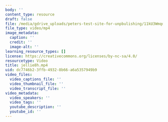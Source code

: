 ```yaml
---
body: ''
content_type: resource
draft: false
file: /media/gdrive_uploads/peters-test-site-for-unpbulishing/11kU3WmqdXrbljGGxZGtV26k8-YdCpn6F/jellie8h.mp4
file_type: video/mp4
image_metadata:
  caption: ''
  credit: ''
  image-alt: ''
learning_resource_types: []
license: https://creativecommons.org/licenses/by-nc-sa/4.0/
resourcetype: Video
title: jellie8h.mp4
uid: dc7746b2-3ffb-4932-8b66-a6a5357949b9
video_files:
  video_captions_file: ''
  video_thumbnail_file: ''
  video_transcript_file: ''
video_metadata:
  video_speakers: ''
  video_tags: ''
  youtube_description: ''
  youtube_id: ''
---
```

